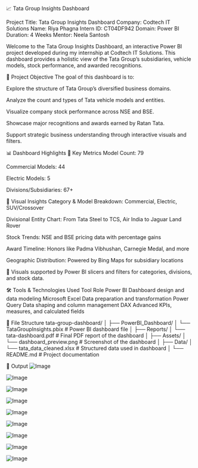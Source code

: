 📈 Tata Group Insights Dashboard

Project Title: Tata Group Insights Dashboard
Company: Codtech IT Solutions
Name: Riya Phagna
Intern ID: CT04DF942
Domain: Power BI
Duration: 4 Weeks
Mentor: Neela Santosh

Welcome to the Tata Group Insights Dashboard, an interactive Power BI project developed during my internship at Codtech IT Solutions. This dashboard provides a holistic view of the Tata Group’s subsidiaries, vehicle models, stock performance, and awarded recognitions.

📌 Project Objective
The goal of this dashboard is to:

Explore the structure of Tata Group’s diversified business domains.

Analyze the count and types of Tata vehicle models and entities.

Visualize company stock performance across NSE and BSE.

Showcase major recognitions and awards earned by Ratan Tata.

Support strategic business understanding through interactive visuals and filters.

📊 Dashboard Highlights
🔹 Key Metrics
Model Count: 79

Commercial Models: 44

Electric Models: 5

Divisions/Subsidiaries: 67+

🔹 Visual Insights
Category & Model Breakdown: Commercial, Electric, SUV/Crossover

Divisional Entity Chart: From Tata Steel to TCS, Air India to Jaguar Land Rover

Stock Trends: NSE and BSE pricing data with percentage gains

Award Timeline: Honors like Padma Vibhushan, Carnegie Medal, and more

Geographic Distribution: Powered by Bing Maps for subsidiary locations

📍 Visuals supported by Power BI slicers and filters for categories, divisions, and stock data.

🛠 Tools & Technologies Used
Tool	Role
Power BI	Dashboard design and data modeling
Microsoft Excel	Data preparation and transformation
Power Query	Data shaping and column management
DAX	Advanced KPIs, measures, and calculated fields

📁 File Structure
tata-group-dashboard/
│
├── PowerBI_Dashboard/
│ └── TataGroupInsights.pbix # Power BI dashboard file
│
├── Reports/
│ └── tata-dashboard.pdf # Final PDF report of the dashboard
│
├── Assets/
│ └── dashboard_preview.png # Screenshot of the dashboard
│
├── Data/
│ └── tata_data_cleaned.xlsx # Structured data used in dashboard
│
└── README.md # Project documentation

📁 Output
![Image](https://github.com/user-attachments/assets/6b944144-4d01-4bca-8f43-f23f0190620e)

![Image](https://github.com/user-attachments/assets/fb4de575-8082-48f2-bd41-5fc4e7364d98)

![Image](https://github.com/user-attachments/assets/48dae4ef-2dcf-4b91-99e1-f3868f02a977)

![Image](https://github.com/user-attachments/assets/1257e709-4ff0-43c0-b81d-a08b7087a86f)

![Image](https://github.com/user-attachments/assets/d63bea10-99e3-4258-a431-64e3889f2a55)

![Image](https://github.com/user-attachments/assets/fc639d49-71f5-4c7e-9316-f74e75cc3f1c)

![Image](https://github.com/user-attachments/assets/cc594539-3140-4092-96a7-fb93b6fee153)

![Image](https://github.com/user-attachments/assets/90e1986b-becf-4252-87ee-7827fa3dbc6c)

![Image](https://github.com/user-attachments/assets/2551e63f-6cf6-470f-b28d-ddd435463ec7)
